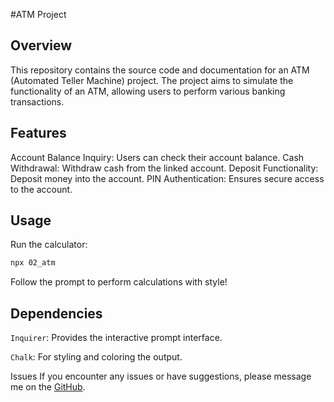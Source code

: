#ATM Project

## Overview
This repository contains the source code and documentation for an ATM (Automated Teller Machine) project. The project aims to simulate the functionality of an ATM, allowing users to perform various banking transactions.

## Features
Account Balance Inquiry: Users can check their account balance.
Cash Withdrawal: Withdraw cash from the linked account.
Deposit Functionality: Deposit money into the account.
PIN Authentication: Ensures secure access to the account.

## Usage
Run the calculator:
```bash
npx 02_atm
```
Follow the prompt to perform calculations with style!

## Dependencies
`Inquirer`: Provides the interactive prompt interface.

`Chalk`: For styling and coloring the output.

Issues
If you encounter any issues or have suggestions, please message me on the [GitHub](https://github.com/IqraZainab23).
